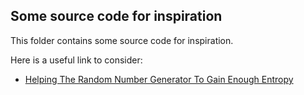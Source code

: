 ## Some source code for inspiration

This folder contains some source code for inspiration.


Here is a useful link to consider:

 - [Helping The Random Number Generator To Gain Enough Entropy](http://www.howtoforge.com/helping-the-random-number-generator-to-gain-enough-entropy-with-rng-tools-debian-lenny)
